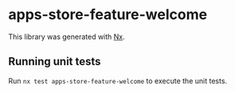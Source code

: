 # apps-store-feature-welcome

This library was generated with [Nx](https://nx.dev).

## Running unit tests

Run `nx test apps-store-feature-welcome` to execute the unit tests.
